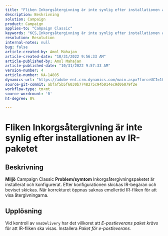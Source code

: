 ```yaml
---
title: "Fliken Inkorgsåtergivning är inte synlig efter installationen av IR-paketet"
description: Beskrivning
solution: Campaign
product: Campaign
applies-to: "Campaign Classic"
keywords: "KCS,Inkorgsåtergivning är inte synlig efter installationen av IR-paketet"
resolution: Resolution
internal-notes: null
bug: false
article-created-by: Amol Mahajan
article-created-date: "10/31/2022 9:56:33 AM"
article-published-by: Amol Mahajan
article-published-date: "10/31/2022 9:57:33 AM"
version-number: 4
article-number: KA-14805
dynamics-url: "https://adobe-ent.crm.dynamics.com/main.aspx?forceUCI=1&pagetype=entityrecord&etn=knowledgearticle&id=94c6374c-0259-ed11-9561-6045bd006079"
source-git-commit: abfaf5b5f6030b7748275c94b014ec9d06079f2e
workflow-type: tm+mt
source-wordcount: '0'
ht-degree: 0%

---
```


# Fliken Inkorgsåtergivning är inte synlig efter installationen av IR-paketet

## Beskrivning

<b>Miljö</b>
Campaign Classic
<b>Problem/symtom</b>
Inkorgsåtergivningspaketet är installerat och konfigurerat. Efter konfigurationen skickas IR-begäran och beviset skickas. När korrekturet öppnas saknas emellertid IR-fliken för att visa återgivningarna.


## Upplösning


Vid kontroll av `nmsDelivery` har det villkoret att *E-postleverans* *paket krävs* för att IR-fliken ska visas. Installera *Paket för e-postleverans.*
